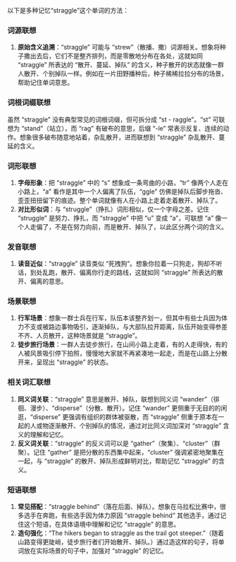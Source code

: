 以下是多种记忆“straggle”这个单词的方法：

### 词源联想
1. **原始含义追溯**：“straggle” 可能与 “strew”（散播、撒）词源相关。想象将种子撒出去后，它们不是整齐排列，而是零散地分布在各处，这就如同 “straggle” 所表达的 “散开、蔓延、掉队” 的含义，种子散开的状态就像一群人散开、个别掉队一样。例如在一片田野播种后，种子稀稀拉拉分布的场景，帮助记住单词意思。

### 词根词缀联想
虽然 “straggle” 没有典型常见的词根词缀，但可拆分成 “st - raggle”。“st” 可联想为 “stand”（站立），而 “rag” 有破布的意思，后缀 “-le” 常表示反复、连续的动作。想象很多破布随意地站着，杂乱散开，进而联想到 “straggle” 杂乱散开、蔓延的含义。

### 词形联想
1. **字母形象**：把 “straggle” 中的 “s” 想象成一条弯曲的小路，“tr” 像两个人走在小路上，“a” 看作是其中一个人偏离了队伍，“ggle” 仿佛是掉队后脚步拖沓、歪歪扭扭留下的痕迹。整个单词就像有人在小路上走着走着散开、掉队了。
2. **对比形似词**：与 “struggle”（挣扎）词形相似，仅一个字母之差。记住 “struggle” 是努力、挣扎，而 “straggle” 中把 “u” 变成 “a”，可联想 “a” 像一个人走偏了，不是在努力向前，而是散开、掉队了，以此区分两个词的含义。

### 发音联想
1. **读音近似**：“straggle” 读音类似 “死拽狗”。想象你拉着一只狗走，狗却不听话，到处乱跑，散开、偏离你行走的路线，这就如同 “straggle” 所表达的散开、偏离的意思。

### 场景联想
1. **行军场景**：想象一群士兵在行军，队伍本该整齐划一，但其中有些士兵因为体力不支或被路边事物吸引，逐渐掉队，与大部队拉开距离，队伍开始变得参差不齐、人员散开，这种场景就是 “straggle”。
2. **徒步旅行场景**：一群人去徒步旅行，在山间小路上走着，有的人走得快，有的人被风景吸引停下拍照，慢慢地大家就不再紧凑地一起走，而是在山路上分散开来，呈现出 “straggle” 的状态。

### 相关词汇联想
1. **同义词关联**：“straggle” 意思是散开、掉队，联想到同义词 “wander”（徘徊、漫步）、“disperse”（分散、散开）。记住 “wander” 更侧重于无目的的闲逛，“disperse” 更强调有组织的群体被驱散，而 “straggle” 侧重于原本在一起的人或物逐渐散开、个别掉队的情况，通过对比同义词加深对 “straggle” 含义的理解和记忆。
2. **反义词关联**：“straggle” 的反义词可以是 “gather”（聚集）、“cluster”（群聚）。记住 “gather” 是把分散的东西集中起来，“cluster” 强调紧密地聚集在一起，与 “straggle” 的散开、掉队形成鲜明对比，帮助记忆 “straggle” 的含义。

### 短语联想
1. **常见搭配**：“straggle behind”（落在后面、掉队）。想象在马拉松比赛中，很多选手在奔跑，有些选手因为体力原因 “straggle behind” 其他选手，通过记住这个短语，在具体语境中理解和记忆 “straggle” 的意思。
2. **造句强化**：“The hikers began to straggle as the trail got steeper.”（随着山路变得更陡峭，徒步旅行者们开始散开、掉队。）通过造这样的句子，将单词放在实际场景的句子中，加强对 “straggle” 的记忆。 